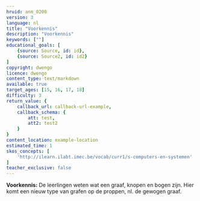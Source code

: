 ```yaml
---
hruid: anm_0200
version: 3
language: nl
title: "Voorkennis"
description: "Voorkennis"
keywords: [""]
educational_goals: [
    {source: Source, id: id}, 
    {source: Source2, id: id2}
]
copyright: dwengo
licence: dwengo
content_type: text/markdown
available: true
target_ages: [15, 16, 17, 18]
difficulty: 3
return_value: {
    callback_url: callback-url-example,
    callback_schema: {
        att: test,
        att2: test2
    }
}
content_location: example-location
estimated_time: 1
skos_concepts: [
    'http://ilearn.ilabt.imec.be/vocab/curr1/s-computers-en-systemen'
]
teacher_exclusive: false
---
```


**Voorkennis:** De leerlingen weten wat een graaf, knopen en bogen zijn. Hier komt een nieuw type van grafen op de proppen, nl. de gewogen graaf. 

